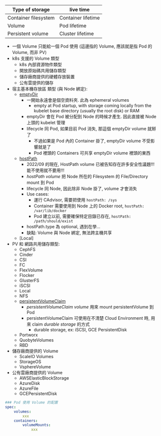 
Type of storage      | live time
-------------------- | ------------
Container filesystem | Container lifetime
Volume               | Pod lifetime
Persistent volume    | Cluster lifetime


- 一個 Volume 只能給一個 Pod 使用 (這邊指的 Volume, 應該就是指 Pod 的 Volume, 而非 PV)
- k8s 支援的 Volume 類型
    - k8s 內部資源物件類型
    - 開放原始碼共用儲存類型
    - 儲存廠商提供的硬體存放裝置
    - 公有雲提供的儲存
- 宿主基本機存放區 類型 (與 Node 綁定):
    - [emptyDir](https://kubernetes.io/docs/concepts/storage/volumes/#emptydir)
        - 一開始永遠會是個空資料夾. 此為 ephemeral volumes
            - empty at Pod startup, with storage coming locally from the kubelet base directory (usually the root disk) or RAM
        - emptyDir 會在 Pod 被分配到 Node 的時候才產生. 因此直接被 Node 上頭的 kubelet 管理
        - lifecycle 同 Pod, 如果目前 Pod 消失, 那這個 emptyDir volume 就掰了
            - 不過如果是 Pod 內的 Container 掛了, emptyDir volume 不受影響就是了
            - Pod 裡頭的 Containers 可共享 emptyDir volume 裡頭的東西
    - [hostPath](https://kubernetes.io/docs/concepts/storage/volumes/#hostpath)
        - 2022/09 的現在, HostPath volume 已被告知存在許多安全性議題!!! 能不使用就不要用!!!
        - *hostPath volume* 把 Node 所在的 Filesystem 的 File/Directory mount 到 Pod
        - lifecycle 同 Node, 因此除非 Node 掛了, volume 才會消失
        - Use cases:
            - 運行 CAdvisor, 需要把使用 `hostPath: /sys`
            - Container 需要使用到 Node 上的 Docker root, `hostPath: /var/lib/docker`
            - Pod 建立以前, 需要確保特定目錄已存在, `hostPath: /path/should/exist`
        - hostPath.type 為 optional, 遇到在學...
        - 缺點: Volume 與 Node 綁定, 無法跨主機共享
    - [Local]
- PV 和 網路共用儲存類型:
    - CephFS
    - Cinder
    - CSI
    - FC
    - FlexVolume
    - Flocker
    - GlusterFS
    - iSCSI
    - Local
    - NFS
    - [persistentVolumeClaim](https://kubernetes.io/docs/concepts/storage/volumes/#persistentvolumeclaim)
        - *persistentVolumeClaim volume* 用來 mount persistentVolume 到 Pod
        - persistentVolumeClaim 可使用在不清楚 Cloud Environment 時, 用來 claim *durable storage* 的方式
            - durable storage, ex: iSCSI, GCE PersistentDisk
    - Portworx
    - QuobyteVolumes
    - RBD
- 儲存廠商提供的 Volume
    - ScaleIO Volumes
    - StorageOS
    - VsphereVolume
- 公有雲廠商提供的 Volume
    - AWSElasticBlockStorage
    - AzureDisk
    - AzureFile
    - GCEPersistentDisk

```yaml
### Pod 使用 Volume 的配置
spec:
    volumes:
        xxx
    containers:
        volumeMounts:
            xxx
```

